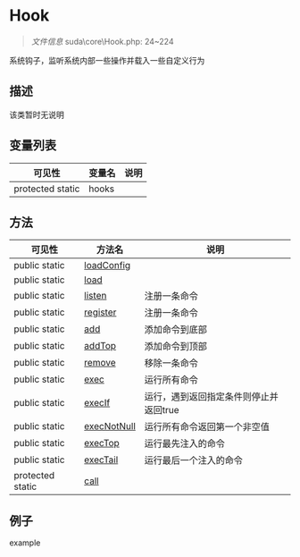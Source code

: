 #  Hook 

> *文件信息* suda\core\Hook.php: 24~224


系统钩子，监听系统内部一些操作并载入一些自定义行为


## 描述



该类暂时无说明


## 变量列表
| 可见性 |  变量名   | 说明 |
|--------|----|------|
| protected  static  | hooks | | 

## 方法

| 可见性 | 方法名 | 说明 |
|--------|-------|------|
|  public  static|[loadConfig](Hook/loadConfig.md) |  |
|  public  static|[load](Hook/load.md) |  |
|  public  static|[listen](Hook/listen.md) | 注册一条命令 |
|  public  static|[register](Hook/register.md) | 注册一条命令 |
|  public  static|[add](Hook/add.md) | 添加命令到底部 |
|  public  static|[addTop](Hook/addTop.md) | 添加命令到顶部 |
|  public  static|[remove](Hook/remove.md) | 移除一条命令 |
|  public  static|[exec](Hook/exec.md) | 运行所有命令 |
|  public  static|[execIf](Hook/execIf.md) | 运行，遇到返回指定条件则停止并返回true |
|  public  static|[execNotNull](Hook/execNotNull.md) | 运行所有命令返回第一个非空值 |
|  public  static|[execTop](Hook/execTop.md) | 运行最先注入的命令 |
|  public  static|[execTail](Hook/execTail.md) | 运行最后一个注入的命令 |
|  protected  static|[call](Hook/call.md) |  |
 

## 例子

example